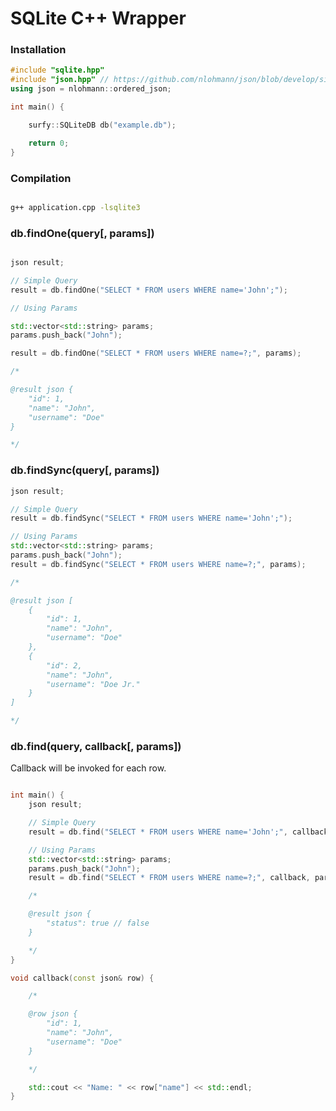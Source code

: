 # SQLite C++ Wrapper


### Installation

```cpp
#include "sqlite.hpp"
#include "json.hpp" // https://github.com/nlohmann/json/blob/develop/single_include/nlohmann/json.hpp
using json = nlohmann::ordered_json;

int main() {

	surfy::SQLiteDB db("example.db");

	return 0;
}


```

### Compilation
```bash

g++ application.cpp -lsqlite3

```


### db.findOne(query[, params])

```cpp

json result;

// Simple Query
result = db.findOne("SELECT * FROM users WHERE name='John';");

// Using Params

std::vector<std::string> params;
params.push_back("John");

result = db.findOne("SELECT * FROM users WHERE name=?;", params);

/*

@result json {
	"id": 1,
	"name": "John",
	"username": "Doe"
}

*/
```


### db.findSync(query[, params])

```cpp
json result;

// Simple Query
result = db.findSync("SELECT * FROM users WHERE name='John';");

// Using Params
std::vector<std::string> params;
params.push_back("John");
result = db.findSync("SELECT * FROM users WHERE name=?;", params);

/*

@result json [
	{
		"id": 1,
		"name": "John",
		"username": "Doe"
	},
	{
		"id": 2,
		"name": "John",
		"username": "Doe Jr."
	}
]

*/

```


### db.find(query, callback[, params])
Callback will be invoked for each row.

```cpp

int main() {
	json result;

	// Simple Query
	result = db.find("SELECT * FROM users WHERE name='John';", callback);

	// Using Params
	std::vector<std::string> params;
	params.push_back("John");
	result = db.find("SELECT * FROM users WHERE name=?;", callback, params);

	/*

	@result json {
		"status": true // false
	}

	*/
}

void callback(const json& row) {

	/*

	@row json {
		"id": 1,
		"name": "John",
		"username": "Doe"
	}

	*/

	std::cout << "Name: " << row["name"] << std::endl;
}

```